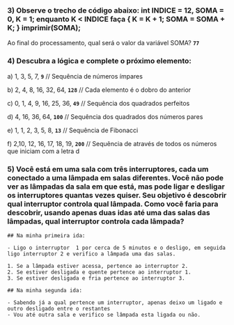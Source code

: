 ### 3) Observe o trecho de código abaixo: int INDICE = 12, SOMA = 0, K = 1; enquanto K < INDICE faça { K = K + 1; SOMA = SOMA + K; } imprimir(SOMA);

Ao final do processamento, qual será o valor da variável SOMA? <strong><code>77</code></strong>

### 4) Descubra a lógica e complete o próximo elemento:

a) 1, 3, 5, 7, <strong><code>9</code></strong> // Sequência de números ímpares

b) 2, 4, 8, 16, 32, 64, <strong><code>128</code></strong> // Cada elemento é o dobro do anterior

c) 0, 1, 4, 9, 16, 25, 36, <strong><code>49</code></strong> // Sequência dos quadrados perfeitos

d) 4, 16, 36, 64, <strong><code>100</code></strong> // Sequência dos quadrados dos números pares

e) 1, 1, 2, 3, 5, 8, <strong><code>13</code></strong> // Sequência de Fibonacci

f) 2,10, 12, 16, 17, 18, 19, <strong><code>200</code></strong> // Sequência de através de todos os números que iniciam com a letra d

### 5) Você está em uma sala com três interruptores, cada um conectado a uma lâmpada em salas diferentes. Você não pode ver as lâmpadas da sala em que está, mas pode ligar e desligar os interruptores quantas vezes quiser. Seu objetivo é descobrir qual interruptor controla qual lâmpada. Como você faria para descobrir, usando apenas duas idas até uma das salas das lâmpadas, qual interruptor controla cada lâmpada? 
```
## Na minha primeira ida:

- Ligo o interruptor  1 por cerca de 5 minutos e o desligo, em seguida ligo interruptor 2 e verifico a lâmpada uma das salas.

1. Se a lâmpada estiver acessa, pertence ao interruptor 2.
2. Se estiver desligada e quente pertence ao interruptor 1.
3. Se estiver desligada e fria pertence ao interruptor 3.

## Na minha segunda ida:

- Sabendo já a qual pertence um interruptor, apenas deixo um ligado e outro desligado entre o restantes
- Vou até outra sala e verifico se lâmpada esta ligada ou não.

```
